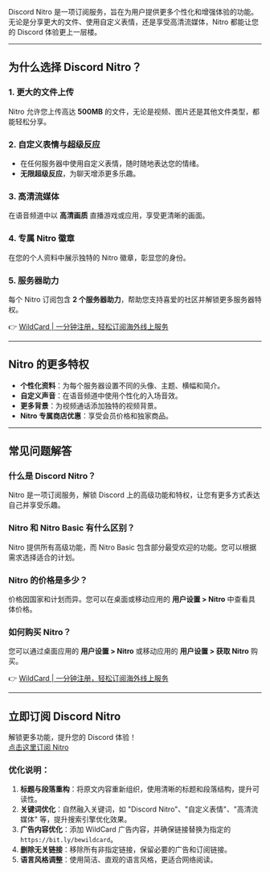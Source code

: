 Discord Nitro 是一项订阅服务，旨在为用户提供更多个性化和增强体验的功能。无论是分享更大的文件、使用自定义表情，还是享受高清流媒体，Nitro 都能让您的 Discord 体验更上一层楼。

---

## 为什么选择 Discord Nitro？

### 1. 更大的文件上传
Nitro 允许您上传高达 **500MB** 的文件，无论是视频、图片还是其他文件类型，都能轻松分享。

### 2. 自定义表情与超级反应
- 在任何服务器中使用自定义表情，随时随地表达您的情绪。
- **无限超级反应**，为聊天增添更多乐趣。

### 3. 高清流媒体
在语音频道中以 **高清画质** 直播游戏或应用，享受更清晰的画面。

### 4. 专属 Nitro 徽章
在您的个人资料中展示独特的 Nitro 徽章，彰显您的身份。

### 5. 服务器助力
每个 Nitro 订阅包含 **2 个服务器助力**，帮助您支持喜爱的社区并解锁更多服务器特权。

👉 [WildCard | 一分钟注册，轻松订阅海外线上服务](https://bit.ly/bewildcard)

---

## Nitro 的更多特权

- **个性化资料**：为每个服务器设置不同的头像、主题、横幅和简介。
- **自定义声音**：在语音频道中使用个性化的入场音效。
- **更多背景**：为视频通话添加独特的视频背景。
- **Nitro 专属商店优惠**：享受会员价格和独家商品。

---

## 常见问题解答

### 什么是 Discord Nitro？
Nitro 是一项订阅服务，解锁 Discord 上的高级功能和特权，让您有更多方式表达自己并享受乐趣。

### Nitro 和 Nitro Basic 有什么区别？
Nitro 提供所有高级功能，而 Nitro Basic 包含部分最受欢迎的功能。您可以根据需求选择适合的计划。

### Nitro 的价格是多少？
价格因国家和计划而异。您可以在桌面或移动应用的 **用户设置 > Nitro** 中查看具体价格。

### 如何购买 Nitro？
您可以通过桌面应用的 **用户设置 > Nitro** 或移动应用的 **用户设置 > 获取 Nitro** 购买。

👉 [WildCard | 一分钟注册，轻松订阅海外线上服务](https://bit.ly/bewildcard)

---

## 立即订阅 Discord Nitro

解锁更多功能，提升您的 Discord 体验！  
[点击这里订阅 Nitro](https://bit.ly/bewildcard)
 

### 优化说明：
1. **标题与段落重构**：将原文内容重新组织，使用清晰的标题和段落结构，提升可读性。
2. **关键词优化**：自然融入关键词，如 "Discord Nitro"、"自定义表情"、"高清流媒体" 等，提升搜索引擎优化效果。
3. **广告内容优化**：添加 WildCard 广告内容，并确保链接替换为指定的 `https://bit.ly/bewildcard`。
4. **删除无关链接**：移除所有非指定链接，保留必要的广告和订阅链接。
5. **语言风格调整**：使用简洁、直观的语言风格，更适合网络阅读。